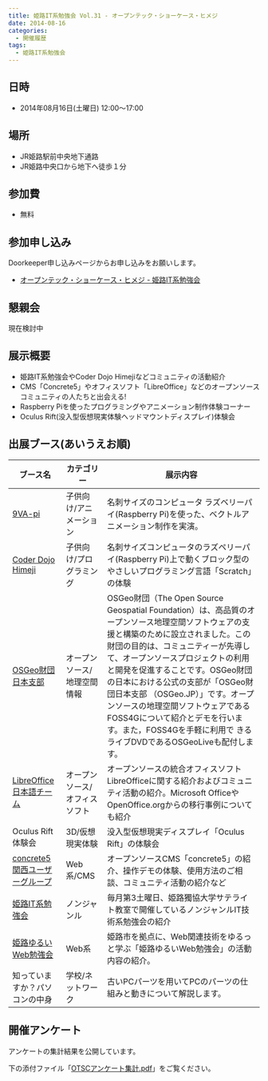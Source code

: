 ```yaml
---
title: 姫路IT系勉強会 Vol.31 - オープンテック・ショーケース・ヒメジ
date: 2014-08-16
categories:
  - 開催履歴
tags:
  - 姫路IT系勉強会
---
```


## 日時

- 2014年08月16日(土曜日) 12:00～17:00

## 場所

- JR姫路駅前中央地下通路
- JR姫路中央口から地下へ徒歩１分

## 参加費

- 無料

## 参加申し込み

Doorkeeper申し込みページからお申し込みをお願いします。

- [オープンテック・ショーケース・ヒメジ - 姫路IT系勉強会](http://histudy.doorkeeper.jp/events/13581)

## 懇親会

現在検討中

## 展示概要

- 姫路IT系勉強会やCoder Dojo Himejiなどコミュニティの活動紹介
- CMS「Concrete5」やオフィスソフト「LibreOffice」などのオープンソースコミュニティの人たちと出会える!
- Raspberry Piを使ったプログラミングやアニメーション制作体験コーナー
- Oculus Rift(没入型仮想現実体験ヘッドマウントディスプレイ)体験会

## 出展ブース(あいうえお順)

| ブース名                                                              | カテゴリー                    | 展示内容                                                                                                                                                                                                                                                                                                                                                                                                                                                                  |
|-----------------------------------------------------------------------|-------------------------------|---------------------------------------------------------------------------------------------------------------------------------------------------------------------------------------------------------------------------------------------------------------------------------------------------------------------------------------------------------------------------------------------------------------------------------------------------------------------------|
| [9VA-pi](http://www.d1.dion.ne.jp/~danjiro/9va/pijp.html)             | 子供向け/アニメーション       | 名刺サイズのコンピュータ ラズベリーパイ(Raspberry Pi)を使った、ベクトルアニメーション制作を実演。                                                                                                                                                                                                                                                                                                                                                                         |
| [Coder Dojo Himeji](https://www.facebook.com/groups/676563359087262/) | 子供向け/プログラミング       | 名刺サイズコンピュータのラズペリーパイ(Raspberry Pi)上で動くブロック型のやさしいプログラミング言語「Scratch」の体験                                                                                                                                                                                                                                                                                                                                                       |
| [OSGeo財団日本支部](http://www.osgeo.jp/)                             | オープンソース/地理空間情報   | OSGeo財団（The Open Source Geospatial Foundation）は、高品質のオープンソース地理空間ソフトウェアの支援と構築のために設立されました。この財団の目的は、コミュニティーが先導し て、オープンソースプロジェクトの利用と開発を促進することです。OSGeo財団の日本における公式の支部が「OSGeo財団日本支部 （OSGeo.JP）」です。オープンソースの地理空間ソフトウェアであるFOSS4Gについて紹介とデモを行います。また，FOSS4Gを手軽に利用で きるライブDVDであるOSGeoLiveも配付します。 |
| [LibreOffice日本語チーム](https://ja.libreoffice.org/)                | オープンソース/オフィスソフト | オープンソースの統合オフィスソフトLibreOfficeに関する紹介およびコミュニティ活動の紹介。Microsoft OfficeやOpenOffice.orgからの移行事例についても紹介                                                                                                                                                                                                                                                                                                                       |
| Oculus Rift体験会                                                     | 3D/仮想現実体験               | 没入型仮想現実ディスプレイ「Oculus Rift」の体験会                                                                                                                                                                                                                                                                                                                                                                                                                         |
| [concrete5関西ユーザーグループ](http://concrete5-japan.org/)          | Web系/CMS                     | オープンソースCMS「concrete5」の紹介、操作デモの体験、使用方法のご相談、コミュニティ活動の紹介など                                                                                                                                                                                                                                                                                                                                                                        |
| [姫路IT系勉強会](https://sites.google.com/site/himejiitstudy/)        | ノンジャンル                  | 毎月第3土曜日、姫路獨協大学サテライト教室で開催しているノンジャンルIT技術系勉強会の紹介                                                                                                                                                                                                                                                                                                                                                                                   |
| [姫路ゆるいWeb勉強会](https://ja-jp.facebook.com/himejiyuruiweb)      | Web系                         | 姫路市を拠点に、Web関連技術をゆるっと学ぶ「姫路ゆるいWeb勉強会」の活動内容の紹介。                                                                                                                                                                                                                                                                                                                                                                                        |
| 知っていますか？パソコンの中身                                        | 学校/ネットワーク             | 古いPCパーツを用いてPCのパーツの仕組みと動きについて解説します。                                                                                                                                                                                                                                                                                                                                                                                                          |

## 開催アンケート

アンケートの集計結果を公開しています。

下の添付ファイル「[OTSCアンケート集計.pdf](https://docs.google.com/viewer?a=v&pid=sites&srcid=ZGVmYXVsdGRvbWFpbnxoaW1lamlpdHN0dWR5fGd4OjFlNjFhZTBiNDU3NmY3NWU)」をご覧ください。
